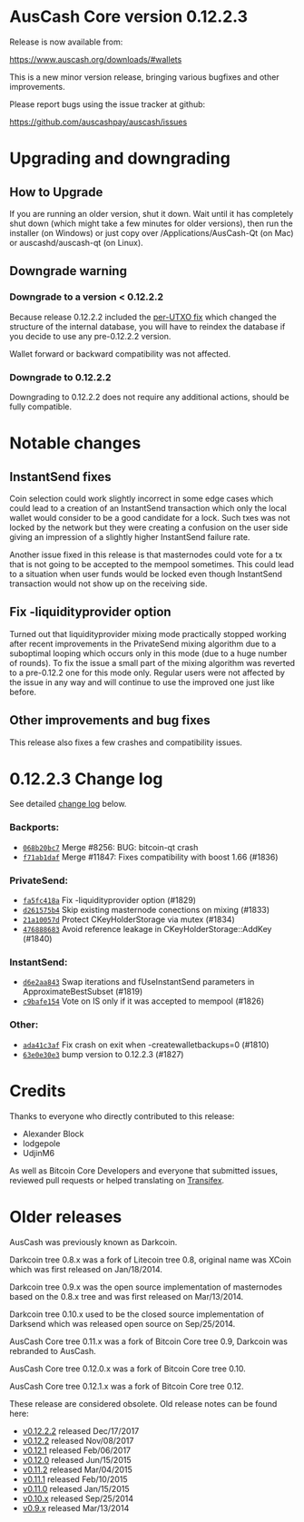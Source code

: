 AusCash Core version 0.12.2.3
==========================

Release is now available from:

  <https://www.auscash.org/downloads/#wallets>

This is a new minor version release, bringing various bugfixes and other
improvements.

Please report bugs using the issue tracker at github:

  <https://github.com/auscashpay/auscash/issues>


Upgrading and downgrading
=========================

How to Upgrade
--------------

If you are running an older version, shut it down. Wait until it has completely
shut down (which might take a few minutes for older versions), then run the
installer (on Windows) or just copy over /Applications/AusCash-Qt (on Mac) or
auscashd/auscash-qt (on Linux).

Downgrade warning
-----------------

### Downgrade to a version < 0.12.2.2

Because release 0.12.2.2 included the [per-UTXO fix](release-notes/auscash/release-notes-0.12.2.2.md#per-utxo-fix)
which changed the structure of the internal database, you will have to reindex
the database if you decide to use any pre-0.12.2.2 version.

Wallet forward or backward compatibility was not affected.

### Downgrade to 0.12.2.2

Downgrading to 0.12.2.2 does not require any additional actions, should be
fully compatible.

Notable changes
===============

InstantSend fixes
-----------------

Coin selection could work slightly incorrect in some edge cases which could
lead to a creation of an InstantSend transaction which only the local wallet
would consider to be a good candidate for a lock. Such txes was not locked by
the network but they were creating a confusion on the user side giving an
impression of a slightly higher InstantSend failure rate.

Another issue fixed in this release is that masternodes could vote for a tx
that is not going to be accepted to the mempool sometimes. This could lead to
a situation when user funds would be locked even though InstantSend transaction
would not show up on the receiving side.

Fix -liquidityprovider option
-----------------------------

Turned out that liquidityprovider mixing mode practically stopped working after
recent improvements in the PrivateSend mixing algorithm due to a suboptimal
looping which occurs only in this mode (due to a huge number of rounds). To fix
the issue a small part of the mixing algorithm was reverted to a pre-0.12.2 one
for this mode only. Regular users were not affected by the issue in any way and
will continue to use the improved one just like before.

Other improvements and bug fixes
--------------------------------

This release also fixes a few crashes and compatibility issues.


0.12.2.3 Change log
===================

See detailed [change log](https://github.com/auscashpay/auscash/compare/v0.12.2.2...auscashpay:v0.12.2.3) below.

### Backports:
- [`068b20bc7`](https://github.com/auscashpay/auscash/commit/068b20bc7) Merge #8256: BUG: bitcoin-qt crash
- [`f71ab1daf`](https://github.com/auscashpay/auscash/commit/f71ab1daf) Merge #11847: Fixes compatibility with boost 1.66 (#1836)

### PrivateSend:
- [`fa5fc418a`](https://github.com/auscashpay/auscash/commit/fa5fc418a) Fix -liquidityprovider option (#1829)
- [`d261575b4`](https://github.com/auscashpay/auscash/commit/d261575b4) Skip existing masternode conections on mixing (#1833)
- [`21a10057d`](https://github.com/auscashpay/auscash/commit/21a10057d) Protect CKeyHolderStorage via mutex (#1834)
- [`476888683`](https://github.com/auscashpay/auscash/commit/476888683) Avoid reference leakage in CKeyHolderStorage::AddKey (#1840)

### InstantSend:
- [`d6e2aa843`](https://github.com/auscashpay/auscash/commit/d6e2aa843) Swap iterations and fUseInstantSend parameters in ApproximateBestSubset (#1819)
- [`c9bafe154`](https://github.com/auscashpay/auscash/commit/c9bafe154) Vote on IS only if it was accepted to mempool (#1826)

### Other:
- [`ada41c3af`](https://github.com/auscashpay/auscash/commit/ada41c3af) Fix crash on exit when -createwalletbackups=0 (#1810)
- [`63e0e30e3`](https://github.com/auscashpay/auscash/commit/63e0e30e3) bump version to 0.12.2.3 (#1827)

Credits
=======

Thanks to everyone who directly contributed to this release:

- Alexander Block
- lodgepole
- UdjinM6

As well as Bitcoin Core Developers and everyone that submitted issues,
reviewed pull requests or helped translating on
[Transifex](https://www.transifex.com/projects/p/auscash/).


Older releases
==============

AusCash was previously known as Darkcoin.

Darkcoin tree 0.8.x was a fork of Litecoin tree 0.8, original name was XCoin
which was first released on Jan/18/2014.

Darkcoin tree 0.9.x was the open source implementation of masternodes based on
the 0.8.x tree and was first released on Mar/13/2014.

Darkcoin tree 0.10.x used to be the closed source implementation of Darksend
which was released open source on Sep/25/2014.

AusCash Core tree 0.11.x was a fork of Bitcoin Core tree 0.9,
Darkcoin was rebranded to AusCash.

AusCash Core tree 0.12.0.x was a fork of Bitcoin Core tree 0.10.

AusCash Core tree 0.12.1.x was a fork of Bitcoin Core tree 0.12.

These release are considered obsolete. Old release notes can be found here:

- [v0.12.2.2](release-notes/auscash/release-notes-0.12.2.2.md) released Dec/17/2017
- [v0.12.2](release-notes/auscash/release-notes-0.12.2.md) released Nov/08/2017
- [v0.12.1](release-notes/auscash/release-notes-0.12.1.md) released Feb/06/2017
- [v0.12.0](release-notes/auscash/release-notes-0.12.0.md) released Jun/15/2015
- [v0.11.2](release-notes/auscash/release-notes-0.11.2.md) released Mar/04/2015
- [v0.11.1](release-notes/auscash/release-notes-0.11.1.md) released Feb/10/2015
- [v0.11.0](release-notes/auscash/release-notes-0.11.0.md) released Jan/15/2015
- [v0.10.x](release-notes/auscash/release-notes-0.10.0.md) released Sep/25/2014
- [v0.9.x](release-notes/auscash/release-notes-0.9.0.md) released Mar/13/2014

